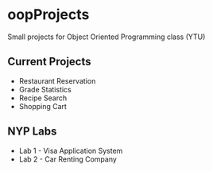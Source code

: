 # oopProjects
Small projects for Object Oriented Programming class (YTU)

## Current Projects
+ Restaurant Reservation
+ Grade Statistics
+ Recipe Search
+ Shopping Cart


## NYP Labs 
+ Lab 1 - Visa Application System
+ Lab 2 - Car Renting Company


